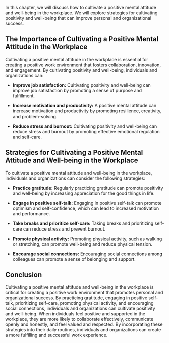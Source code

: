 
In this chapter, we will discuss how to cultivate a positive mental attitude and well-being in the workplace. We will explore strategies for cultivating positivity and well-being that can improve personal and organizational success.

The Importance of Cultivating a Positive Mental Attitude in the Workplace
-------------------------------------------------------------------------

Cultivating a positive mental attitude in the workplace is essential for creating a positive work environment that fosters collaboration, innovation, and engagement. By cultivating positivity and well-being, individuals and organizations can:

* **Improve job satisfaction:** Cultivating positivity and well-being can improve job satisfaction by promoting a sense of purpose and fulfillment.

* **Increase motivation and productivity:** A positive mental attitude can increase motivation and productivity by promoting resilience, creativity, and problem-solving.

* **Reduce stress and burnout:** Cultivating positivity and well-being can reduce stress and burnout by promoting effective emotional regulation and self-care.

Strategies for Cultivating a Positive Mental Attitude and Well-being in the Workplace
-------------------------------------------------------------------------------------

To cultivate a positive mental attitude and well-being in the workplace, individuals and organizations can consider the following strategies:

* **Practice gratitude:** Regularly practicing gratitude can promote positivity and well-being by increasing appreciation for the good things in life.

* **Engage in positive self-talk:** Engaging in positive self-talk can promote optimism and self-confidence, which can lead to increased motivation and performance.

* **Take breaks and prioritize self-care:** Taking breaks and prioritizing self-care can reduce stress and prevent burnout.

* **Promote physical activity:** Promoting physical activity, such as walking or stretching, can promote well-being and reduce physical tension.

* **Encourage social connections:** Encouraging social connections among colleagues can promote a sense of belonging and support.

Conclusion
----------

Cultivating a positive mental attitude and well-being in the workplace is critical for creating a positive work environment that promotes personal and organizational success. By practicing gratitude, engaging in positive self-talk, prioritizing self-care, promoting physical activity, and encouraging social connections, individuals and organizations can cultivate positivity and well-being. When individuals feel positive and supported in the workplace, they are more likely to collaborate effectively, communicate openly and honestly, and feel valued and respected. By incorporating these strategies into their daily routines, individuals and organizations can create a more fulfilling and successful work experience.
